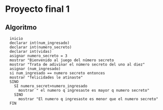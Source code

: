 # Proyecto final 1
## Algoritmo 
      inicio
      declarar int(num_ingresado)
      declarar int(numero_secreto)
      declarar int(vidas)
      asignar numero_secreto = 3
      mostrar "Bienvenido al juego del número secreto
      mostrar "Trata de adivinar el número secreto del uno al diez"
      asignar (num_ingresado)
      si num_ingresado == numero secreto entonces
      mostrar "felicidades le atinaste"
      SINO 
        SI numero_secret>numero_ingresado
          mostrar " el numero q ingresaste es mayor q numero secreto"
        SINO
          mostrar "El numero q ingresaste es menor que el numero secreto"
      FIN    
    
    
